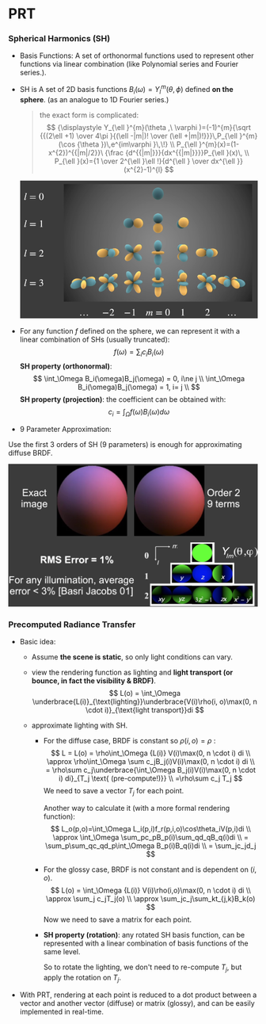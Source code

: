 # PRT

### Spherical Harmonics (SH)

* Basis Functions: A set of orthonormal functions used to represent other functions via linear combination (like Polynomial series and Fourier series.).

* SH is A set of 2D basis functions $B_i(\omega) = Y_l^m(\theta,\phi)$ defined **on the sphere**. (as an analogue to 1D Fourier series.)

  > the exact form is complicated: 
  > $$
  > {\displaystyle Y_{\ell }^{m}(\theta ,\ \varphi )=(-1)^{m}{\sqrt {{(2\ell +1) \over 4\pi }{(\ell -|m|)! \over (\ell +|m|)!}}}\,P_{\ell }^{m}(\cos {\theta })\,e^{im\varphi }\,\!} \\
  > P_{\ell }^{m}(x)=(1-x^{2})^{{|m|/2}}\ {\frac  {d^{{|m|}}}{dx^{{|m|}}}}P_{\ell }(x)\, \\
  > P_{\ell }(x)={1 \over 2^{\ell }\ell !}{d^{\ell } \over dx^{\ell }}(x^{2}-1)^{l}
  > $$
  
  ![image-20211012162805494](prt.assets/image-20211012162805494.png)
  
* For any function $f$ defined on the sphere, we can represent it with a linear combination of SHs (usually truncated):
  $$
  f(\omega) = \sum_ic_iB_i(\omega)
  $$
  **SH property (orthonormal)**:
  $$
  \int_\Omega B_i(\omega)B_j(\omega) = 0, i\ne j \\
  \int_\Omega B_i(\omega)B_j(\omega) = 1, i= j \\
  $$
  **SH property (projection)**: the coefficient can be obtained with:
  $$
  c_i = \int_\Omega f(\omega)B_i(\omega)d\omega
  $$

*  9 Parameter Approximation:

  Use the first 3 orders of SH (9 parameters) is enough for approximating diffuse BRDF.

  ![image-20211012164731580](prt.assets/image-20211012164731580.png)

  

### Precomputed Radiance Transfer

* Basic idea:

  * Assume **the scene is static**, so only light conditions can vary.

  * view the rendering function as lighting and **light transport (or bounce, in fact the visibility & BRDF)**.
    $$
    L(o) = \int_\Omega \underbrace{L(i)}_{\text{lighting}}\underbrace{V(i)\rho(i, o)\max(0, n \cdot i)}_{\text{light transport}}di
    $$
    
  * approximate lighting with SH.
  
    * For the diffuse case, BRDF is constant so $\rho(i,o) = \rho$ :
      $$
      L = L(o) = \rho\int_\Omega {L(i)} V(i)\max(0, n \cdot i) di \\
      \approx \rho\int_\Omega \sum c_jB_j(i)V(i)\max(0, n \cdot i) di \\
      = \rho\sum c_j\underbrace{\int_\Omega B_j(i)V(i)\max(0, n \cdot i) di}_{T_j \text{ (pre-compute!)}} \\
      =\rho\sum c_j T_j
      $$
      We need to save a vector $T_j$ for each point.
      
      Another way to calculate it (with a more formal rendering function):
      $$
      L_o(p,o)=\int_\Omega L_i(p,i)f_r(p,i,o)\cos\theta_iV(p,i)di \\
      \approx \int_\Omega \sum_pc_pB_p(i)\sum_qd_qB_q(i)di \\
      = \sum_p\sum_qc_qd_p\int_\Omega B_p(i)B_q(i)di \\
      = \sum_jc_jd_j 
      $$
      
    * For the glossy case, BRDF is not constant and is dependent on $(i,o)$.
      $$
      L(o) = \int_\Omega {L(i)} V(i)\rho(i,o)\max(0, n \cdot i) di \\
      \approx \sum_j c_jT_j(o) \\
      \approx \sum_jc_j\sum_kt_{j,k}B_k(o)
      $$
      Now we need to save a matrix for each point.
    
      
    
    * **SH property (rotation)**: any rotated SH basis function, can be represented with a linear combination of basis functions of the same level.
    
      So to rotate the lighting, we don't need to re-compute $T_j$, but apply the rotation on $T_j$.
    
    
    

* With PRT, rendering at each point is reduced to a dot product between a vector and another vector (diffuse) or matrix (glossy), and can be easily implemented in real-time. 


